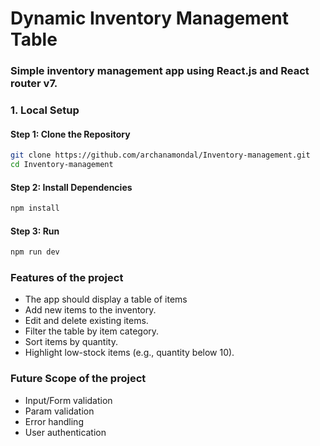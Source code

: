 # Dynamic Inventory Management Table

### Simple inventory management app using React.js and React router v7. 

### 1. Local Setup

#### Step 1: Clone the Repository

```bash
git clone https://github.com/archanamondal/Inventory-management.git
cd Inventory-management
```

#### Step 2: Install Dependencies

```bash
npm install
```

#### Step 3: Run

```bash
npm run dev
```

### Features of the project

 - The app should display a table of items
 - Add new items to the inventory.
 - Edit and delete existing items.
 - Filter the table by item category.
 - Sort items by quantity.
 - Highlight low-stock items (e.g., quantity below 10).


### Future Scope of the project

 - Input/Form validation
 - Param validation
 - Error handling
 - User authentication

